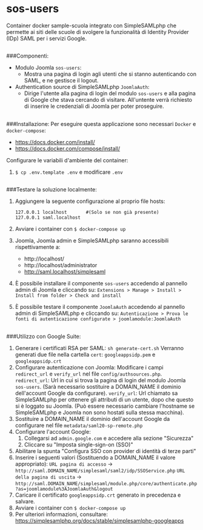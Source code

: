 # sos-users
Container docker sample-scuola integrato con SimpleSAMLphp
che permette ai siti delle scuole di svolgere la funzionalità
di Identity Provider (IDp) SAML per i servizi Google.
##

###Componenti:
- Modulo Joomla `sos-users`:
    - Mostra una pagina di login agli utenti che si stanno autenticando
    con SAML, e ne gestisce il logout.
- Authentication source di SimpleSAMLphp `JoomlaAuth`:
    - Dirige l'utente alla pagina di login del modulo `sos-users` e
     alla pagina di Google che stava cercando di visitare.
     All'untente verrà richiesto di inserire le credenziali di Joomla
     per poter proseguire.
##

###Installazione:
Per eseguire questa applicazione sono necessari `Docker` e `docker-compose`:
  - https://docs.docker.com/install/
  - https://docs.docker.com/compose/install/

Configurare le variabili d'ambiente del container:
  1. `$ cp .env.template .env` e modificare `.env`
##

###Testare la soluzione localmente:
  1. Aggiungere la seguente configurazione al proprio file hosts:

         127.0.0.1 localhost       #(Solo se non già presente)
         127.0.0.1 saml.localhost

  2. Avviare i container con `$ docker-compose up`
  3. Joomla, Joomla admin e SimpleSAMLphp saranno accessibili rispettivamente a:
     - http://localhost/
     - http://localhost/administrator
     - http://saml.localhost/simplesaml
  4. È possibile installare il componente `sos-users` accedendo al pannello
  admin di Joomla e cliccando su:
  `Extensions > Manage > Install > Install from folder > Check and install`
  5. È possibile testare il componente `JoomlaAuth` accedendo al pannello admin
  di SimpleSAMLphp e cliccando su:
  `Autenticazione > Prova le fonti di autenticazione configurate > joomlamodule:JoomlaAuth`
##

###Utilizzo con Google Suite:
  1. Generare i certificati RSA per SAML:
    `sh generate-cert.sh`
    Verranno generati due file nella cartella `cert`:
    `googleappsidp.pem` e `googleappsidp.crt`
  2. Configurare autenticazione con Joomla:
    Modificare i campi `redirect_url` e `verify_url` nel file `config/authsources.php`.
    `redirect_url`: Url in cui si trova la pagina di login del modulo Joomla `sos-users`.
    (Sarà necessario sostituire a DOMAIN_NAME il dominio dell'account Google da configurare).
    `verify_url`: Url chiamato sa SimpleSAMLphp per ottenere gli attributi di un
    utente, dopo che questo si è loggato su Joomla. (Può essere necessario cambiare l'hostname
    se SimpleSAMLphp e Joomla non sono hostati sulla stessa macchina).
  3. Sostituire a DOMAIN_NAME il dominio dell'account Google da configurare nel file
  `metadata/saml20-sp-remote.php`
  4. Configurare l'account Google:
      1. Collegarsi ad `admin.google.com` e accedere alla sezione "Sicurezza"
      2. Cliccare su "Imposta single-sign-on (SSO)"
  5. Abilitare la spunta "Configura SSO con provider di identità di terze parti"
  6. Inserire i seguenti valori (Sostituendo a DOMAIN_NAME il valore appropriato):
      `URL pagina di accesso` -> `http://saml.DOMAIN_NAME/simplesaml/saml2/idp/SSOService.php`
      `URL della pagina di uscita` -> `http://saml.DOMAIN_NAME/simplesaml/module.php/core/authenticate.php?as=joomlamodule%3AJoomlaAuth&logout`
  7. Caricare il certificato `googleappsidp.crt` generato in precedenza e salvare.
  8. Avviare i container con `$ docker-compose up`
  9. Per ulteriori informazioni, consultare: https://simplesamlphp.org/docs/stable/simplesamlphp-googleapps

